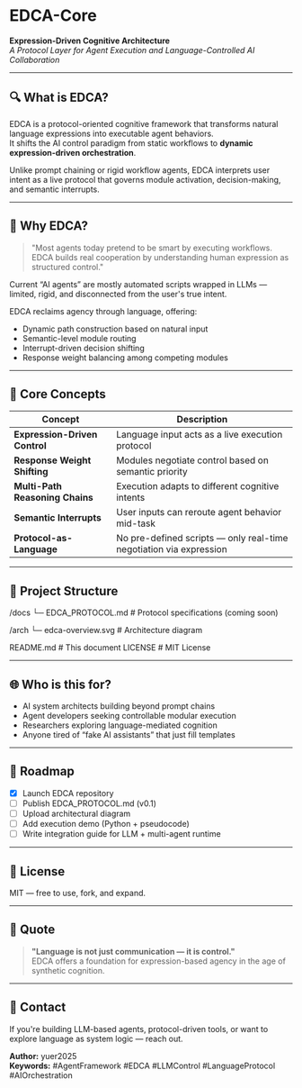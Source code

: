 # EDCA-Core

**Expression-Driven Cognitive Architecture**  
*A Protocol Layer for Agent Execution and Language-Controlled AI Collaboration*

---

## 🔍 What is EDCA?

EDCA is a protocol-oriented cognitive framework that transforms natural language expressions into executable agent behaviors.  
It shifts the AI control paradigm from static workflows to **dynamic expression-driven orchestration**.

Unlike prompt chaining or rigid workflow agents, EDCA interprets user intent as a live protocol that governs module activation, decision-making, and semantic interrupts.

---

## 🎯 Why EDCA?

> "Most agents today pretend to be smart by executing workflows. EDCA builds real cooperation by understanding human expression as structured control."

Current “AI agents” are mostly automated scripts wrapped in LLMs — limited, rigid, and disconnected from the user's true intent.

EDCA reclaims agency through language, offering:
- Dynamic path construction based on natural input
- Semantic-level module routing
- Interrupt-driven decision shifting
- Response weight balancing among competing modules

---

## 🧠 Core Concepts

| Concept                  | Description |
|--------------------------|-------------|
| **Expression-Driven Control** | Language input acts as a live execution protocol |
| **Response Weight Shifting** | Modules negotiate control based on semantic priority |
| **Multi-Path Reasoning Chains** | Execution adapts to different cognitive intents |
| **Semantic Interrupts** | User inputs can reroute agent behavior mid-task |
| **Protocol-as-Language** | No pre-defined scripts — only real-time negotiation via expression |

---

## 🧱 Project Structure
/docs
└─ EDCA_PROTOCOL.md # Protocol specifications (coming soon)

/arch
└─ edca-overview.svg # Architecture diagram

README.md # This document
LICENSE # MIT License


---

## 🌐 Who is this for?

- AI system architects building beyond prompt chains
- Agent developers seeking controllable modular execution
- Researchers exploring language-mediated cognition
- Anyone tired of “fake AI assistants” that just fill templates

---

## 📎 Roadmap

- [x] Launch EDCA repository
- [ ] Publish EDCA_PROTOCOL.md (v0.1)
- [ ] Upload architectural diagram
- [ ] Add execution demo (Python + pseudocode)
- [ ] Write integration guide for LLM + multi-agent runtime

---

## 🪪 License

MIT — free to use, fork, and expand.

---

## 💬 Quote

> **"Language is not just communication — it is control."**  
> EDCA offers a foundation for expression-based agency in the age of synthetic cognition.

---

## 🤝 Contact

If you're building LLM-based agents, protocol-driven tools, or want to explore language as system logic — reach out.

**Author:** yuer2025  
**Keywords:** #AgentFramework #EDCA #LLMControl #LanguageProtocol #AIOrchestration


